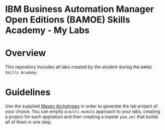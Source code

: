 # IBM Business Automation Manager Open Editions (BAMOE) Skills Academy - My Labs

# Overview
This repository includes all labs created by the student during the `BAMOE Skills Academy`.

# Guidelines
Use the supplied [Maven Archetypes](../bamoe-maven/README.md) in order to generate the lab project of your choice.  You can emplly a `multi-module` approach to your labs, creating a project for each appliation and then creating a master `pom.xml` that builds all of them in one step.

